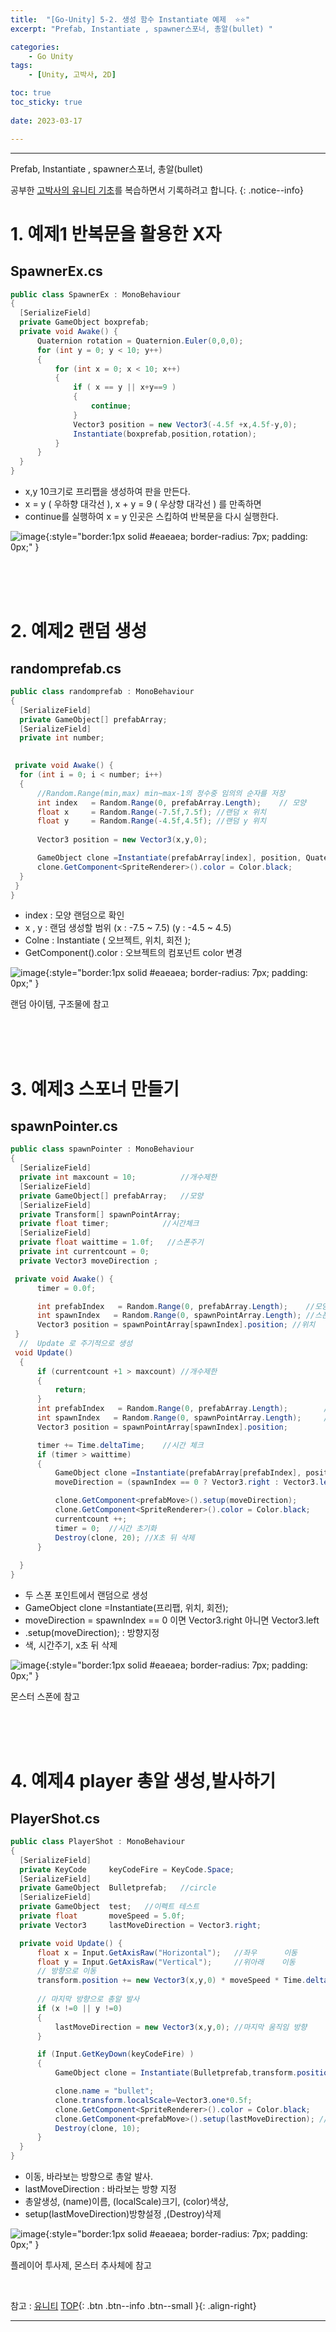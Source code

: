 ```yaml
---
title:  "[Go-Unity] 5-2. 생성 함수 Instantiate 예제  ⭐⭐"
excerpt: "Prefab, Instantiate , spawner스포너, 총알(bullet) "

categories:
    - Go Unity
tags:
    - [Unity, 고박사, 2D]

toc: true
toc_sticky: true
 
date: 2023-03-17

---
```

- - -

Prefab, Instantiate , spawner스포너, 총알(bullet)   

공부한 [고박사의 유니티 기초](https://www.inflearn.com/course/%EA%B3%A0%EB%B0%95%EC%82%AC-%EC%9C%A0%EB%8B%88%ED%8B%B0-%EA%B8%B0%EC%B4%88/dashboard)를 복습하면서 기록하려고 합니다. 
{: .notice--info}


# 1.   예제1  반복문을 활용한 X자 

##    SpawnerEx.cs
<div class="notice--primary" markdown="1">

  ```c#
public class SpawnerEx : MonoBehaviour
{
    [SerializeField]
    private GameObject boxprefab;
    private void Awake() {
        Quaternion rotation = Quaternion.Euler(0,0,0);
        for (int y = 0; y < 10; y++)
        {
            for (int x = 0; x < 10; x++)
            {
                if ( x == y || x+y==9 )
                {
                    continue;
                }
                Vector3 position = new Vector3(-4.5f +x,4.5f-y,0);
                Instantiate(boxprefab,position,rotation);
            }
        }
    }
}
  ```

-   x,y 10크기로 프리팹을 생성하여 판을 만든다.
-   x = y ( 우하향 대각선 ), x + y = 9 ( 우상향 대각선 ) 를 만족하면
-   continue를 실행하여 x = y 인곳은 스킵하여 반복문을 다시 실행한다.

</div>


![image](https://user-images.githubusercontent.com/96651722/225917608-dd8d995a-7c13-4cc4-a54b-4364b8d5448f.png){:style="border:1px solid #eaeaea; border-radius: 7px; padding: 0px;" }  

<br><br><br>

# 2.   예제2  랜덤 생성

##    randomprefab.cs

<div class="notice--primary" markdown="1">

  ```c#
public class randomprefab : MonoBehaviour
{
    [SerializeField]
    private GameObject[] prefabArray;
    [SerializeField]
    private int number;
    

   private void Awake() {
    for (int i = 0; i < number; i++)
    {
        //Random.Range(min,max) min~max-1의 정수중 임의의 순자를 저장
        int index   = Random.Range(0, prefabArray.Length);    // 모양
        float x     = Random.Range(-7.5f,7.5f); //랜덤 x 위치
        float y     = Random.Range(-4.5f,4.5f); //랜덤 y 위치
        
        Vector3 position = new Vector3(x,y,0);

        GameObject clone =Instantiate(prefabArray[index], position, Quaternion.identity);
        clone.GetComponent<SpriteRenderer>().color = Color.black;
    }   
   }
}
  ```

-   index : 모양 랜덤으로 확인
-   x , y : 랜덤 생성할 범위  (x : -7.5 ~ 7.5) (y : -4.5 ~ 4.5)
-   Colne : Instantiate ( 오브젝트, 위치, 회전 );
-   GetComponent<SpriteRenderer>().color : 오브젝트의 컴포넌트 color 변경

</div>



![image](https://user-images.githubusercontent.com/96651722/225918623-2e7695f4-2426-4d67-984d-6be7a22c5957.png){:style="border:1px solid #eaeaea; border-radius: 7px; padding: 0px;" }    

랜덤 아이템, 구조물에 참고  

<br><br><br>

# 3.   예제3 스포너 만들기

##    spawnPointer.cs

<div class="notice--primary" markdown="1">

  ```c#
public class spawnPointer : MonoBehaviour
{
    [SerializeField]
    private int maxcount = 10;          //개수제한
    [SerializeField]
    private GameObject[] prefabArray;   //모양
    [SerializeField]
    private Transform[] spawnPointArray;
    private float timer;            //시간체크
    [SerializeField]
    private float waittime = 1.0f;   //스폰주기
    private int currentcount = 0;
    private Vector3 moveDirection ;

   private void Awake() {
        timer = 0.0f;

        int prefabIndex   = Random.Range(0, prefabArray.Length);    //모양
        int spawnIndex   = Random.Range(0, spawnPointArray.Length); //스폰위치
        Vector3 position = spawnPointArray[spawnIndex].position; //위치   
   }
    //  Update 로 주기적으로 생성
   void Update()
    {
        if (currentcount +1 > maxcount) //개수제한
        {
            return;
        }
        int prefabIndex   = Random.Range(0, prefabArray.Length);        //모양
        int spawnIndex   = Random.Range(0, spawnPointArray.Length);     //스폰위치
        Vector3 position = spawnPointArray[spawnIndex].position; 

        timer += Time.deltaTime;    //시간 체크
        if (timer > waittime)
        {
            GameObject clone =Instantiate(prefabArray[prefabIndex], position, Quaternion.identity);
            moveDirection = (spawnIndex == 0 ? Vector3.right : Vector3.left);

            clone.GetComponent<prefabMove>().setup(moveDirection);
            clone.GetComponent<SpriteRenderer>().color = Color.black;
            currentcount ++;
            timer = 0;  //시간 초기화
            Destroy(clone, 20); //X초 뒤 삭제
        }
        
    }
}
  ```

-   두 스폰 포인트에서 랜덤으로 생성
-   GameObject clone =Instantiate(프리팹, 위치, 회전);
-   moveDirection = spawnIndex == 0 이면 Vector3.right 아니면 Vector3.left
-   .setup(moveDirection); : 방향지정
-   색, 시간주기, x초 뒤 삭제

</div>

![image](https://user-images.githubusercontent.com/96651722/225920843-13d7d21a-2b26-4506-8bef-e1f983b27461.png){:style="border:1px solid #eaeaea; border-radius: 7px; padding: 0px;" }  

몬스터 스폰에 참고  

<br><br><br>

# 4.   예제4 player 총알 생성,발사하기

##    PlayerShot.cs

<div class="notice--primary" markdown="1">

  ```c#
public class PlayerShot : MonoBehaviour
{
    [SerializeField]
    private KeyCode     keyCodeFire = KeyCode.Space;
    [SerializeField]
    private GameObject  Bulletprefab;   //circle
    [SerializeField]
    private GameObject  test;   //이펙트 테스트
    private float       moveSpeed = 5.0f;
    private Vector3     lastMoveDirection = Vector3.right;

    private void Update() {
        float x = Input.GetAxisRaw("Horizontal");   //좌우      이동
        float y = Input.GetAxisRaw("Vertical");     //위아래    이동       
        // 방향으로 이동
        transform.position += new Vector3(x,y,0) * moveSpeed * Time.deltaTime;
        
        // 마지막 방향으로 총알 발사
        if (x !=0 || y !=0)
        {
            lastMoveDirection = new Vector3(x,y,0); //마지막 움직임 방향
        }

        if (Input.GetKeyDown(keyCodeFire) )
        {
            GameObject clone = Instantiate(Bulletprefab,transform.position,Quaternion.identity);

            clone.name = "bullet";
            clone.transform.localScale=Vector3.one*0.5f;
            clone.GetComponent<SpriteRenderer>().color = Color.black;
            clone.GetComponent<prefabMove>().setup(lastMoveDirection); // bullet 방향 설정
            Destroy(clone, 10);
        }
    }
}
  ```

-   이동, 바라보는 방향으로 총알 발사.
-   lastMoveDirection : 바라보는 방향 지정
-   총알생성, (name)이름, (localScale)크기, (color)색상, 
-   setup(lastMoveDirection)방향설정 ,(Destroy)삭제

</div> 


![image](https://user-images.githubusercontent.com/96651722/225923090-6ed01d7b-0923-4018-99b4-fe9375b102c1.png){:style="border:1px solid #eaeaea; border-radius: 7px; padding: 0px;" }  

플레이어 투사제, 몬스터 추사체에 참고


<br>

참고 : [유니티](https://docs.unity3d.com/kr/)
[TOP](#){: .btn .btn--info .btn--small }{: .align-right}
<br>
- - -
